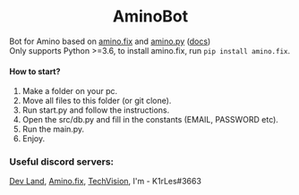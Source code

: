 <h1 align="center">
  AminoBot
</h1>

Bot for Amino based on [amino.fix](https://pypi.org/project/amino.fix) and [amino.py](https://github.com/Slimakoi/Amino.py) ([docs](https://aminopy.readthedocs.io/en/latest/))\
Only supports Python >=3.6, to install amino.fix, run `pip install amino.fix`.

#### How to start?
1. Make a folder on your pc.
2. Move all files to this folder (or git clone).
3. Run start.py and follow the instructions.
4. Open the src/db.py and fill in the constants (EMAIL, PASSWORD etc).
5. Run the main.py.
6. Enjoy.

### Useful discord servers:
[Dev Land](https://discord.com/invite/68wchgsKdX), [Amino.fix](https://discord.gg/Bf3dpBRJHj), [TechVision](https://discord.gg/JyVZEVXGZE), I'm - K1rLes#3663 
